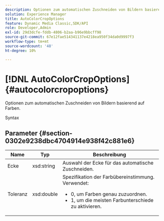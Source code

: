 ```yaml
---
description: Optionen zum automatischen Zuschneiden von Bildern basierend auf Farben.
solution: Experience Manager
title: AutoColorCropOptions
feature: Dynamic Media Classic,SDK/API
role: Developer,Admin
exl-id: 29d3dcfe-fddb-4806-b2aa-b96e9bbcff98
source-git-commit: 67e12fae514341137e4218ea950f34da0d9997f3
workflow-type: tm+mt
source-wordcount: '48'
ht-degree: 10%

---
```


# [!DNL AutoColorCropOptions]{#autocolorcropoptions}

Optionen zum automatischen Zuschneiden von Bildern basierend auf Farben.

Syntax

## Parameter {#section-0302e9238dbc4704914e938f42c881e6}

<table id="table_F6A0DBA37F704C2097C617A0A6767566"> 
 <thead> 
  <tr> 
   <th colname="col1" class="entry"> Name </th> 
   <th colname="col2" class="entry"> Typ </th> 
   <th colname="col3" class="entry"> Beschreibung </th> 
  </tr> 
 </thead>
 <tbody> 
  <tr> 
   <td colname="col1"> <span class="codeph"> <span class="varname"> Ecke</span> </span> </td> 
   <td colname="col2"> <span class="codeph"> xsd:string</span> </td> 
   <td colname="col3"> Auswahl der Ecke für das automatische Zuschneiden. </td> 
  </tr> 
  <tr> 
   <td colname="col1"> <span class="codeph"> <span class="varname"> Toleranz</span> </span> </td> 
   <td colname="col2"> <span class="codeph"> xsd:double</span> </td> 
   <td colname="col3">Spezifikation der Farbübereinstimmung. Verwendet: 
    <ul id="ul_FE5423B857AE43FCBA7A9AEA76C754CC">
     <li id="li_01E3BD0AB8DA4C408B47CB02B269404A">0, um Farben genau zuzuordnen. </li>
     <li id="li_FCE21384265D4ECE9C0D785F1BB32C3A">1, um die meisten Farbunterschiede zu aktivieren. </li>
    </ul></td> 
  </tr> 
 </tbody> 
</table>
